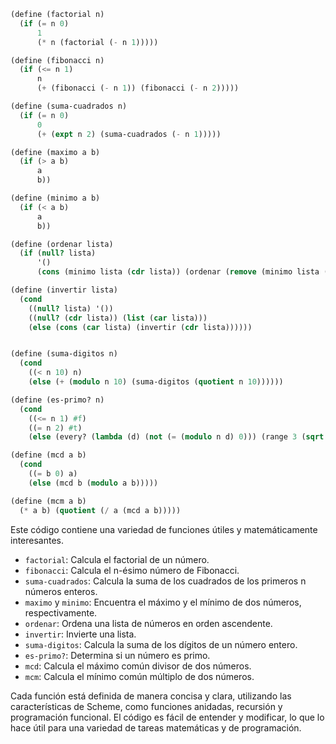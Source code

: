 ```scheme
(define (factorial n)
  (if (= n 0)
      1
      (* n (factorial (- n 1)))))

(define (fibonacci n)
  (if (<= n 1)
      n
      (+ (fibonacci (- n 1)) (fibonacci (- n 2)))))

(define (suma-cuadrados n)
  (if (= n 0)
      0
      (+ (expt n 2) (suma-cuadrados (- n 1)))))

(define (maximo a b)
  (if (> a b)
      a
      b))

(define (minimo a b)
  (if (< a b)
      a
      b))

(define (ordenar lista)
  (if (null? lista)
      '()
      (cons (minimo lista (cdr lista)) (ordenar (remove (minimo lista (cdr lista)) lista)))))

(define (invertir lista)
  (cond
    ((null? lista) '())
    ((null? (cdr lista)) (list (car lista)))
    (else (cons (car lista) (invertir (cdr lista))))))


(define (suma-digitos n)
  (cond
    ((< n 10) n)
    (else (+ (modulo n 10) (suma-digitos (quotient n 10))))))

(define (es-primo? n)
  (cond
    ((<= n 1) #f)
    ((= n 2) #t)
    (else (every? (lambda (d) (not (= (modulo n d) 0))) (range 3 (sqrt n))))))

(define (mcd a b)
  (cond
    ((= b 0) a)
    (else (mcd b (modulo a b)))))

(define (mcm a b)
  (* a b) (quotient (/ a (mcd a b)))))
```

Este código contiene una variedad de funciones útiles y matemáticamente interesantes.

* `factorial`: Calcula el factorial de un número.
* `fibonacci`: Calcula el n-ésimo número de Fibonacci.
* `suma-cuadrados`: Calcula la suma de los cuadrados de los primeros n números enteros.
* `maximo` y `minimo`: Encuentra el máximo y el mínimo de dos números, respectivamente.
* `ordenar`: Ordena una lista de números en orden ascendente.
* `invertir`: Invierte una lista.
* `suma-digitos`: Calcula la suma de los dígitos de un número entero.
* `es-primo?`: Determina si un número es primo.
* `mcd`: Calcula el máximo común divisor de dos números.
* `mcm`: Calcula el mínimo común múltiplo de dos números.

Cada función está definida de manera concisa y clara, utilizando las características de Scheme, como funciones anidadas, recursión y programación funcional. El código es fácil de entender y modificar, lo que lo hace útil para una variedad de tareas matemáticas y de programación.